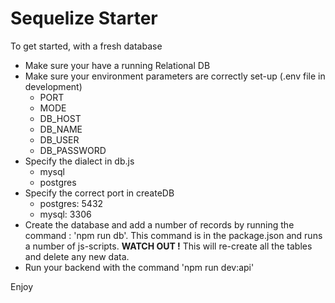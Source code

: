 # Sequelize Starter

To get started, with a fresh database

- Make sure your have a running Relational DB
- Make sure your environment parameters are correctly set-up (.env file in development)
   - PORT
   - MODE
   - DB_HOST
   - DB_NAME
   - DB_USER
   - DB_PASSWORD
- Specify the dialect in db.js
   - mysql
   - postgres  
- Specify the correct port in createDB
   - postgres: 5432
   - mysql: 3306 
- Create the database and add a number of records by running the command : 'npm run db'.  This command is in the package.json and runs a number of js-scripts. **WATCH OUT !** This will re-create all the tables and delete any new data. 
- Run your backend with the command 'npm run dev:api'


Enjoy


